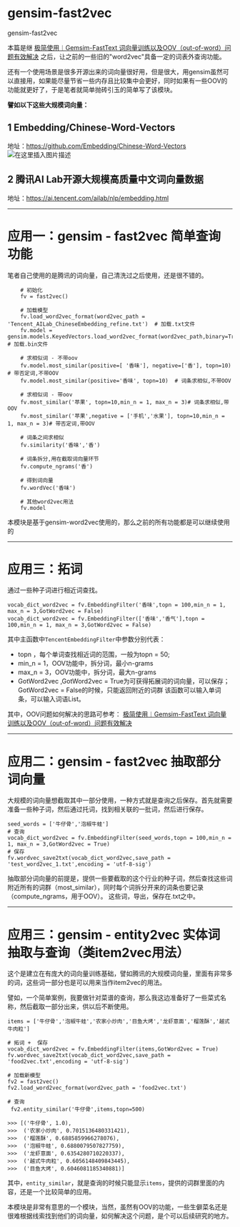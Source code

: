 # gensim-fast2vec
gensim-fast2vec


本篇是继 [极简使用︱Gemsim-FastText 词向量训练以及OOV（out-of-word）问题有效解决](https://blog.csdn.net/sinat_26917383/article/details/83041424) 之后，让之前的一些旧的"word2vec"具备一定的词表外查询功能。

还有一个使用场景是很多开源出来的词向量很好用，但是很大，用gensim虽然可以直接用，如果能尽量节省一些内存且比较集中会更好，同时如果有一些OOV的功能就更好了，于是笔者就简单抛砖引玉的简单写了该模块。

**譬如以下这些大规模词向量：**

## 1  Embedding/Chinese-Word-Vectors
地址：https://github.com/Embedding/Chinese-Word-Vectors
![在这里插入图片描述](https://img-blog.csdnimg.cn/20181031210647496.?x-oss-process=image/watermark,type_ZmFuZ3poZW5naGVpdGk,shadow_10,text_aHR0cHM6Ly9ibG9nLmNzZG4ubmV0L3NpbmF0XzI2OTE3Mzgz,size_16,color_FFFFFF,t_70)

## 2 腾讯AI Lab开源大规模高质量中文词向量数据
地址：https://ai.tencent.com/ailab/nlp/embedding.html





----------


# 应用一：gensim - fast2vec 简单查询功能

笔者自己使用的是腾讯的词向量，自己清洗过之后使用，还是很不错的。
```
    # 初始化
    fv = fast2vec()
    
    # 加载模型
    fv.load_word2vec_format(word2vec_path = 'Tencent_AILab_ChineseEmbedding_refine.txt')  # 加载.txt文件
    fv.model = gensim.models.KeyedVectors.load_word2vec_format(word2vec_path,binary=True) # 加载.bin文件
    
    # 求相似词 - 不带oov
    fv.model.most_similar(positive=[ '香味'], negative=['香'], topn=10)  # 带否定词,不带OOV
    fv.model.most_similar(positive='香味', topn=10)  # 词条求相似,不带OOV
    
    # 求相似词 - 带oov
    fv.most_similar('苹果', topn=10,min_n = 1, max_n = 3)# 词条求相似,带OOV
    fv.most_similar('苹果',negative = ['手机','水果'], topn=10,min_n = 1, max_n = 3)# 带否定词,带OOV
    
    # 词条之间求相似
    fv.similarity('香味','香')
    
    # 词条拆分,用在截取词向量环节
    fv.compute_ngrams('香')
    
    # 得到词向量
    fv.wordVec('香味')
    
    # 其他word2vec用法
    fv.model
```
本模块是基于gensim-word2vec使用的，那么之前的所有功能都是可以继续使用的


----------

# 应用三：拓词
通过一些种子词进行相近词查找。

```
vocab_dict_word2vec = fv.EmbeddingFilter('香味',topn = 100,min_n = 1, max_n = 3,GotWord2vec = False)
vocab_dict_word2vec = fv.EmbeddingFilter(['香味','香气'],topn = 100,min_n = 1, max_n = 3,GotWord2vec = False)
```

其中主函数中`TencentEmbeddingFilter`中参数分别代表：

 - topn ，每个单词查找相近词的范围，一般为topn = 50;
- min_n = 1，OOV功能中，拆分词，最小n-grams
- max_n = 3，OOV功能中，拆分词，最大n-grams
- GotWord2vec ,GotWord2vec = True为可获得拓展词的词向量，可以保存；GotWord2vec = False的时候，只能返回附近的词群
该函数可以输入单词条，可以输入词语List。

其中，OOV问题如何解决的思路可参考： [极简使用︱Gemsim-FastText 词向量训练以及OOV（out-of-word）问题有效解决](https://blog.csdn.net/sinat_26917383/article/details/83041424) 


----------


# 应用二：gensim - fast2vec 抽取部分词向量
大规模的词向量想截取其中一部分使用，一种方式就是查询之后保存。首先就需要准备一些种子词，然后通过托词，找到相关联的一批词，然后进行保存。

```
seed_words = ['牛仔骨','泡椒牛蛙']
# 查询
vocab_dict_word2vec = fv.EmbeddingFilter(seed_words,topn = 100,min_n = 1, max_n = 3,GotWord2vec = True)
# 保存
fv.wordvec_save2txt(vocab_dict_word2vec,save_path = 'test_word2vec_1.txt',encoding = 'utf-8-sig')  
```

抽取部分词向量的前提是，提供一些要截取的这个行业的种子词，然后查找这些词附近所有的词群（most_similar），同时每个词拆分开来的词条也要记录（compute_ngrams，用于OOV）。
这些词，导出，保存在.txt之中。


----------


# 应用三：gensim - entity2vec 实体词抽取与查询（类item2vec用法）
这个是建立在有庞大的词向量训练基础，譬如腾讯的大规模词向量，里面有非常多的词，这些词一部分也是可以用来当作item2vec的用法。

譬如，一个简单案例，我要做针对菜谱的查询，那么我这边准备好了一些菜式名称，然后截取一部分出来，供以后不断使用。

```
items = ['牛仔骨','泡椒牛蛙','农家小炒肉','目鱼大烤','龙虾意面','榴莲酥','越式牛肉粒']

# 拓词 +  保存
vocab_dict_word2vec = fv.EmbeddingFilter(items,GotWord2vec = True)
fv.wordvec_save2txt(vocab_dict_word2vec,save_path = 'food2vec.txt',encoding = 'utf-8-sig')

# 加载新模型
fv2 = fast2vec()
fv2.load_word2vec_format(word2vec_path = 'food2vec.txt')

# 查询
 fv2.entity_similar('牛仔骨',items,topn=500)

>>> [('牛仔骨', 1.0),
>>>  ('农家小炒肉', 0.7015136480331421),
>>>  ('榴莲酥', 0.6885859966278076),
>>>  ('泡椒牛蛙', 0.6880079507827759),
>>>  ('龙虾意面', 0.6354280710220337),
>>>  ('越式牛肉粒', 0.6056148409843445),
>>>  ('目鱼大烤', 0.6046081185340881)]

```
其中，`entity_similar`，就是查询的时候只能显示`items`，提供的词群里面的内容，还是一个比较简单的应用。

本模块是非常有意思的一个模块，当然，虽然有OOV的功能，一些生僻菜名还是很难根据线索找到他们的词向量，如何解决这个问题，是个可以后续研究的地方。


